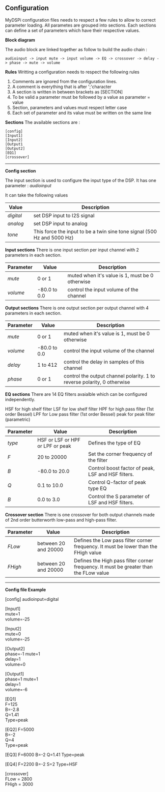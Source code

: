 Configuration
----------



MyDSPi configuration files needs to respect a few rules to allow to correct parameter loading.
All parametes are grouped into sections. Each sections can define a set of parameters which have their respective values. 

**Block diagram**

The audio block are linked together as follow to build the audio chain :

	audioinput -> input mute -> input volume -> EQ -> crossover -> delay -> phase -> mute -> volume

**Rules**
Writting a configuration needs to respect the following rules

 1.  Comments are ignored from the configuration lines.
 2.  A comment is everything that is after ';'character
 3.  A section is written in between brackets as    [SECTION]
 4.  To be valid a parameter must be followed by a value as parameter = value
 5.  Section, parameters and values must respect letter case
 6.  Each set of  parameter and its value must be written on the same line

**Sections**
The available sections are :

    [config]
    [Input1]
    [Input2]
    [Output1
    [Output2]
    [EQ1]
    [crossover]


----------


**Config section**

The input section is used to configure the input type of the DSP. It has one parameter : *audioinput*

It can take the following values

| Value     |  | Description  |
| ------- | ---- | --- |
| *digital* |  |  set DSP input to I2S signal|
| *analog* |  | set DSP input to analog|
| *tone* |  | This  force the input to be a twin sine tone signal (500 Hz and 5000 Hz)|

 

**Input sections**
There is one input section per input channel with 2 parameters in each section.

| Parameter     | Value | Description  |
| ------- | ---- | --- |
| *mute* | 0 or 1|  muted when it's value is 1, must be 0 otherwise|
| *volume* | -80.0 to 0.0|  control the input volume of the channel|

**Output sections**
There is one output section per output channel with 4 parameters in each section.
      

| Parameter     | Value | Description  |
| ------- | ---- | --- |
| *mute* | 0 or 1|  muted when it's value is 1, must be 0 otherwise|
| *volume* | -80.0 to 0.0|  control the input volume of the channel|
| *delay* | 1 to 412|  control the delay in samples of this channel |
| *phase*| 0 or 1|  control the output channel polarity. 1 to reverse polarity, 0 otherwise|

**EQ sections**
There are 14 EQ filters avaialble which can be configured independently. 

HSF for high shelf filter
LSF for low shelf filter
HPF for high pass filter (1st order Bessel)
LPF for Low pass filter (1st order Bessel)
peak for peak filter (parametric)

| Parameter     | Value | Description  |
| ------- | ---- | --- |
| *type* | HSF or LSF or HPF or LPF or peak| Defines the type of EQ |
| *F* | 20 to 20000| Set the corner frequency of the filter|
| *B* | -80.0 to 20.0|  Control boost factor of  peak, LSF and HSF filters.  |
| *Q* | 0.1 to 10.0|  Control Q-factor of  peak type EQ  |
| *B*| 0.0 to 3.0|  Control the S parameter of LSF and HSF filters.

**Crossover section**
       There is one crossover for both output channels made of 2nd order butterworth low-pass and high-pass filter.   
       
| Parameter     | Value | Description  |
| ------- | ---- | --- |
| *FLow* | between 20 and 20000 |  Defines the Low pass filter corner frequency. It must be lower than the FHigh value    |
| *FHigh*    | between 20 and 20000   |  Defines the High pass filter corner frequency. It must be greater than the FLow value


----------
**Config file Example**

[config]
audioinput=digital									

[Input1]										
mute=1												
volume=-25										

[Input2]										
mute=0												
volume=-25											

[Output2]											
phase=-1
mute=1												
delay=1												
volume=0											

[Output1]											
phase=1
mute=1												
delay=1												
volume=-6											

[EQ1]												
F=125												
B=-2.8												
Q=1.41												
Type=peak											

[EQ2]
F=5000												
B=-2												
Q=4													
Type=peak	

[EQ3]
F=6000
B=-2
Q=1.41
Type=peak	

[EQ4]
F=2200
B=-2
S=2
Type=HSF

[crossover]											
FLow = 2800										
FHigh = 3000
